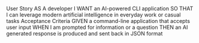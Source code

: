 User Story
AS A developer
I WANT an AI-powered CLI application
SO THAT I can leverage modern artificial intelligence in everyday work or casual tasks
Acceptance Criteria
GIVEN a command-line application that accepts user input
WHEN I am prompted for information or a question
THEN an AI generated response is produced and sent back in JSON format
